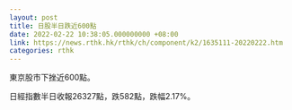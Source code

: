 ```yaml
---
layout: post
title: 日股半日跌近600點
date: 2022-02-22 10:38:05.000000000 +08:00
link: https://news.rthk.hk/rthk/ch/component/k2/1635111-20220222.htm
categories: rthk
---
```


東京股市下挫近600點。

日經指數半日收報26327點，跌582點，跌幅2.17%。
